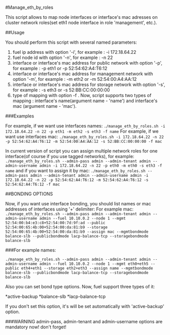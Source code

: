 #Manage_eth_by_roles

This script allows to map node interfaces or interface's mac adresses on cluster network roles(set eth1 node interface in role 'management', etc.). 

##Usage

You should perform this script with several named parameters:

1. fuel ip address with option '-i', for example : -i 172.18.64.22
2. fuel node id with option '-n', for example : -n 22
3. interface or interface's mac address for public network with option '-p', for example : -p eth1 or -p 52:54:62:A4:T6:12
4. interface or interface's mac address for management network with option '-m', for example : -m eth2 or -m 52:54:00:A4:AA:12
5. interface or interface's mac address for storage network with option '-s', for example : -s eth3 or -s 52:BB:CC:00:00:00
6. type of mapping with option -f . Now, script supports two types of mapping : interface's name(argument name - 'name') and interface's mac (argument name - 'mac').

###Examples

For example, if we want use interfaces names: 
`./manage_eth_by_roles.sh -i 172.18.64.22 -n 22 -p eth1 -m eth2 -s eth3 -f name`
For example, if we want use interfaces mac: 
`./manage_eth_by_roles.sh -i 172.18.64.22 -n 22 -p 52:54:62:A4:T6:12 -m 52:54:00:A4:AA:12 -s 52:BB:CC:00:00:00 -f mac`

In current version of script you can assign multiple network roles for one interface(of course if you use tagged networks), for example:
`./manage_eth_by_roles.sh --admin-pass admin --admin-tenant admin --admin-username admin -i 172.18.64.22 -n 22 -p eth0 -m eth0 -s eth3 -f name`
and if you want to assign it by mac:
`./manage_eth_by_roles.sh --admin-pass admin --admin-tenant admin --admin-username admin -i 172.18.64.22 -n 22 -p 52:54:62:A4:T6:12 -m 52:54:62:A4:T6:12 -s 52:54:62:A4:T6:12 -f mac `

##BONDING OPTIONS

Now, if you want use interface bonding, you should list names or mac addresses of interfaces using '+' delimiter:
For example mac:
`./manage_eth_by_roles.sh --admin-pass admin --admin-tenant admin --admin-username admin --fuel 10.10.0.2 --node 1 --mgmt 52:54:00:b4:e3:c8+52:54:00:7d:9f:ad --public 52:54:00:65:4b:00+52:54:00:da:81:b9 --storage 52:54:00:65:4b:00+52:54:00:da:81:b9 --assign mac --mgmtbondmode balance-slb --publicbondmode lacp-balance-tcp --storagebondmode balance-slb`

###For example names:

`./manage_eth_by_roles.sh --admin-pass admin --admin-tenant admin --admin-username admin --fuel 10.10.0.2 --node 1 --mgmt eth0+eth5 --public eth4+eth1 --storage eth2+eth3 --assign name --mgmtbondmode balance-slb --publicbondmode lacp-balance-tcp --storagebondmode balance-slb`

Also you can set bond type options. Now, fuel support three types of it:

*active-backup
*balance-slb
*lacp-balance-tcp

If you don't set this option, it's will be set automatically with 'active-backup' option.

###WARNING
admin-pass, admin-tenant and admin-username options are mandatory now! don't forget!
